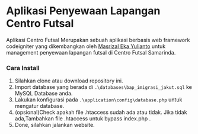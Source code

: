 # Aplikasi Penyewaan Lapangan Centro Futsal

Aplikasi Centro Futsal Merupakan sebuah aplikasi berbasis web framework codeigniter yang dikembangkan oleh [Masrizal Eka Yulianto](https://www.linkedin.com/in/masrizaleka/) untuk management penyewaan lapangan futsal di Centro Futsal Samarinda.

### Cara Install
1. Silahkan clone atau download repository ini.
2. Import database yang berada di `.\databases\bap_imigrasi_jakut.sql` ke MySQL Database anda.
3. Lakukan konfigurasi pada `.\application\config\database.php` untuk mengatur database.
4. (opsional)Check apakah file .htaccess sudah ada atau tidak. Jika tidak ada,Tambahkan file .htaccess untuk bypass index.php .
5. Done, silahkan jalankan website.